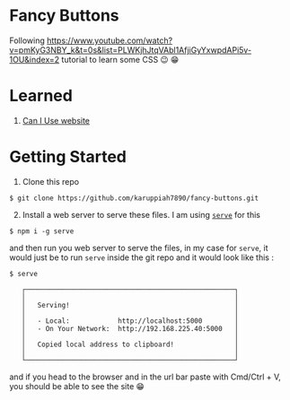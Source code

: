 # Fancy Buttons

Following https://www.youtube.com/watch?v=pmKyG3NBY_k&t=0s&list=PLWKjhJtqVAbl1AfjiGyYxwpdAPi5v-1OU&index=2 tutorial to learn some CSS 😉 😁

# Learned

1. [Can I Use website](https://caniuse.com/)

# Getting Started

1. Clone this repo

```
$ git clone https://github.com/karuppiah7890/fancy-buttons.git
```

2. Install a web server to serve these files. I am using [`serve`](https://www.npmjs.com/package/serve) for this

```
$ npm i -g serve
```

and then run you web server to serve the files, in my case for `serve`, it would just be to run `serve` inside the git repo and it would look like this :

```
$ serve

   ┌────────────────────────────────────────────────────┐
   │                                                    │
   │   Serving!                                         │
   │                                                    │
   │   - Local:            http://localhost:5000        │
   │   - On Your Network:  http://192.168.225.40:5000   │
   │                                                    │
   │   Copied local address to clipboard!               │
   │                                                    │
   └────────────────────────────────────────────────────┘
```

and if you head to the browser and in the url bar paste with Cmd/Ctrl + V, you should be able to see the site 😁
